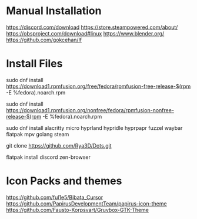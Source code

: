 # Manual Installation
https://discord.com/download
https://store.steampowered.com/about/
https://obsproject.com/download#linux
https://www.blender.org/
https://github.com/gokcehan/lf

# Install Files
sudo dnf install \
https://download1.rpmfusion.org/free/fedora/rpmfusion-free-release-$(rpm -E %fedora).noarch.rpm

sudo dnf install \
https://download1.rpmfusion.org/nonfree/fedora/rpmfusion-nonfree-release-$(rpm -E %fedora).noarch.rpm

sudo dnf install alacritty micro hyprland hypridle hyprpapr fuzzel waybar flatpak mpv golang steam

git clone https://github.com/Rya3D/Dots.git

flatpak install discord zen-browser

# Icon Packs and themes
https://github.com/ful1e5/Bibata_Cursor
https://github.com/PapirusDevelopmentTeam/papirus-icon-theme
https://github.com/Fausto-Korpsvart/Gruvbox-GTK-Theme

